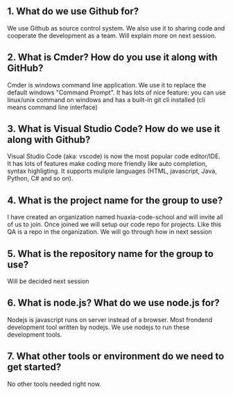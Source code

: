 ## 1. What do we use Github for?
We use Github as source control system. We also use it to sharing code and cooperate the development as a team. Will explain more on next session.

## 2. What is Cmder? How do you use it along with GitHub?
Cmder is windows command line application. We use it to replace the default windows "Command Prompt". It has lots of nice feature: you can use linux/unix command on windows and has a built-in git cli installed (cli means command line interface)

## 3. What is Visual Studio Code? How do we use it along with Github?
Visual Studio Code (aka: vscode) is now the most popular code editor/IDE. It has lots of features make coding more friendly like auto completion, syntax highligting. It supports muliple languages (HTML, javascript, Java, Python, C# and so on). 

## 4. What is the project name for the group to use?
I have created an organization named huaxia-code-school and will invite all of us to join. Once joined we will setup our code repo for projects. Like this QA is a repo in the organization. We will go through how in next session

## 5. What is the repository name for the group to use?
Will be decided next session

## 6. What is node.js? What do we use node.js for?
Nodejs is javascript runs on server instead of a browser. Most frondend development tool written by nodejs. We use nodejs to run these development tools.

## 7. What other tools or environment do we need to get started?
No other tools needed right now.